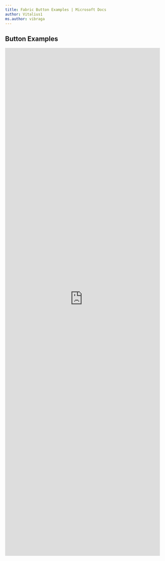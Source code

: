 ```yaml
---
title: Fabric Button Examples | Microsoft Docs
author: Vitalius1
ms.author: vibraga
---
```


## Button Examples

<iframe 
    title='Button Examples'
    src='https://fabricweb.z5.web.core.windows.net/pr-deploy-site/refs/heads/master/fabric-website-resources/dist/index.html#/examples/button?docsExample=true'
    frameborder='no'
    height='1650'
    style='width: 100%;'
>